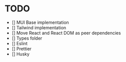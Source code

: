 # TODO
- [] MUI Base implementation
- [] Tailwind implementation
- [] Move React and React DOM as peer dependencies
- [] Types folder
- [] Eslint
- [] Prettier
- [] Husky